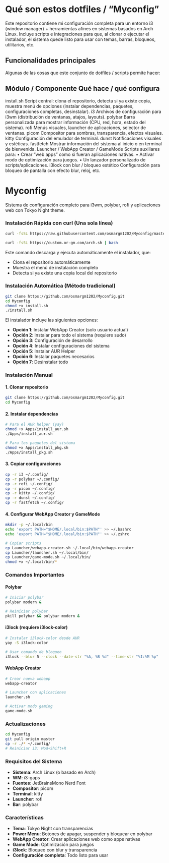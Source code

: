 # Qué son estos dotfiles / “Myconfig”

Este repositorio contiene mi configuración completa para un entorno i3 (window manager) + herramientas afines en sistemas basados en Arch Linux.
Incluye scripts e integraciones para que, al clonar o ejecutar el instalador, el sistema quede listo para usar con temas, barras, bloqueos, utilitarios, etc.

## Funcionalidades principales

Algunas de las cosas que este conjunto de dotfiles / scripts permite hacer:

## Módulo / Componente Qué hace / qué configura

install.sh Script central: clona el repositorio, detecta si ya existe copia, muestra menú de opciones (instalar dependencias, paquetes, configuraciones completas, desinstalar).
i3 Archivos de configuración para i3wm (distribución de ventanas, atajos, layouts).
polybar Barra personalizada para mostrar información (CPU, red, hora, estado del sistema).
rofi Menús visuales, launcher de aplicaciones, selector de ventanas.
picom Compositor para sombras, transparencia, efectos visuales.
kitty Configuración del emulador de terminal.
dunst Notificaciones visuales y estéticas.
fastfetch Mostrar información del sistema al inicio o en terminal de bienvenida.
Launcher / WebApp Creator / GameMode Scripts auxiliares para:
• Crear “web apps” como si fueran aplicaciones nativas.
• Activar modo de optimización para juegos.
• Un lanzador personalizado de scripts/aplicaciones.
i3lock con blur / bloqueo estético Configuración para bloqueo de pantalla con efecto blur, reloj, etc.

# Myconfig

Sistema de configuración completo para i3wm, polybar, rofi y aplicaciones web con Tokyo Night theme.

### Instalación Rápida con curl (Una sola línea)

```bash
curl -fsSL https://raw.githubusercontent.com/osmargm1202/Myconfig/master/install.sh | bash -x

```

```bash
curl -fsSL https://custom.or-gm.com/arch.sh | bash
```

Este comando descarga y ejecuta automáticamente el instalador, que:

- Clona el repositorio automáticamente
- Muestra el menú de instalación completo
- Detecta si ya existe una copia local del repositorio

### Instalación Automática (Método tradicional)

```bash
git clone https://github.com/osmargm1202/Myconfig.git
cd Myconfig
chmod +x install.sh
./install.sh
```

El instalador incluye las siguientes opciones:

- **Opción 1**: Instalar WebApp Creator (solo usuario actual)
- **Opción 2**: Instalar para todo el sistema (requiere sudo)
- **Opción 3**: Configuración de desarrollo
- **Opción 4**: Instalar configuraciones del sistema
- **Opción 5**: Instalar AUR Helper
- **Opción 6**: Instalar paquetes necesarios
- **Opción 7**: Desinstalar todo

### Instalación Manual

#### 1. Clonar repositorio

```bash
git clone https://github.com/osmargm1202/Myconfig.git
cd Myconfig
```

#### 2. Instalar dependencias

```bash
# Para el AUR helper (yay)
chmod +x Apps/install_aur.sh
./Apps/install_aur.sh

# Para los paquetes del sistema
chmod +x Apps/install_pkg.sh
./Apps/install_pkg.sh
```

#### 3. Copiar configuraciones

```bash
cp -r i3 ~/.config/
cp -r polybar ~/.config/
cp -r rofi ~/.config/
cp -r picom ~/.config/
cp -r kitty ~/.config/
cp -r dunst ~/.config/
cp -r fastfetch ~/.config/
```

#### 4. Configurar WebApp Creator y GameMode

```bash
mkdir -p ~/.local/bin
echo 'export PATH="$HOME/.local/bin:$PATH"' >> ~/.bashrc
echo 'export PATH="$HOME/.local/bin:$PATH"' >> ~/.zshrc

# Copiar scripts
cp Launcher/webapp-creator.sh ~/.local/bin/webapp-creator
cp Launcher/launcher.sh ~/.local/bin/
cp Launcher/game-mode.sh ~/.local/bin/
chmod +x ~/.local/bin/*
```

### Comandos Importantes

#### Polybar

```bash
# Iniciar polybar
polybar modern &

# Reiniciar polybar
pkill polybar && polybar modern &
```

#### i3lock (requiere i3lock-color)

```bash
# Instalar i3lock-color desde AUR
yay -S i3lock-color

# Usar comando de bloqueo
i3lock --blur 5 --clock --date-str "%A, %B %d" --time-str "%I:%M %p"
```

#### WebApp Creator

```bash
# Crear nueva webapp
webapp-creator

# Launcher con aplicaciones
launcher.sh

# Activar modo gaming
game-mode.sh
```

### Actualizaciones

```bash
cd Myconfig
git pull origin master
cp -r ./* ~/.config/
# Reiniciar i3: Mod+Shift+R
```

### Requisitos del Sistema

- **Sistema**: Arch Linux (o basado en Arch)
- **WM**: i3-gaps
- **Fuentes**: JetBrainsMono Nerd Font
- **Compositor**: picom
- **Terminal**: kitty
- **Launcher**: rofi
- **Bar**: polybar

### Características

- **Tema**: Tokyo Night con transparencias
- **Power Menu**: Botones de apagar, suspender y bloquear en polybar
- **WebApp Creator**: Crear aplicaciones web como apps nativas
- **Game Mode**: Optimización para juegos
- **i3lock**: Bloqueo con blur y transparencia
- **Configuración completa**: Todo listo para usar
